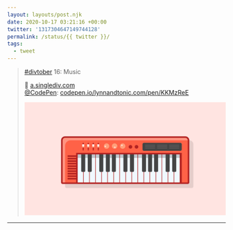 ```yaml
---
layout: layouts/post.njk
date: 2020-10-17 03:21:16 +00:00
twitter: '1317304647149744128'
permalink: /status/{{ twitter }}/
tags: 
  - tweet
---
```


> [#divtober](https://twitter.com/hashtag/divtober) 16: Music
> 
> 🎹 [a.singlediv.com](https://a.singlediv.com)  
> [@CodePen](https://twitter.com/CodePen): [codepen.io/lynnandtonic.com/pen/KKMzReE](https://codepen.io/lynnandtonic/pen/KKMzReE) 
> 
> ![Illustration of a mini musical keyboard.](/img/1317304647149744128-EkgBf_CUUAItlI_.png)

---
